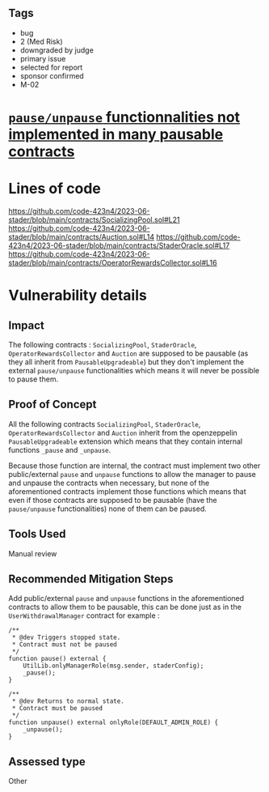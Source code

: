 ## Tags

- bug
- 2 (Med Risk)
- downgraded by judge
- primary issue
- selected for report
- sponsor confirmed
- M-02

# [`pause/unpause` functionnalities not implemented in many pausable contracts](https://github.com/code-423n4/2023-06-stader-findings/issues/383) 

# Lines of code

https://github.com/code-423n4/2023-06-stader/blob/main/contracts/SocializingPool.sol#L21
https://github.com/code-423n4/2023-06-stader/blob/main/contracts/Auction.sol#L14
https://github.com/code-423n4/2023-06-stader/blob/main/contracts/StaderOracle.sol#L17
https://github.com/code-423n4/2023-06-stader/blob/main/contracts/OperatorRewardsCollector.sol#L16


# Vulnerability details

## Impact

The following contracts : `SocializingPool`, `StaderOracle`, `OperatorRewardsCollector` and `Auction` are supposed to be pausable (as they all inherit from `PausableUpgradeable`) but they don't implement the external `pause/unpause` functionalities which means it will never be possible to pause them.

## Proof of Concept

All the following contracts `SocializingPool`, `StaderOracle`, `OperatorRewardsCollector` and `Auction` inherit from the openzeppelin `PausableUpgradeable` extension which means that they contain internal functions `_pause` and `_unpause`.

Because those function are internal, the contract must implement two other public/external `pause` and `unpause` functions to allow the manager to pause and unpause the contracts when necessary, but none of the aforementioned contracts implement those functions which means that even if those contracts are supposed to be pausable (have the `pause/unpause` functionalities) none of them can be paused.

## Tools Used

Manual review

## Recommended Mitigation Steps

Add public/external `pause` and `unpause` functions in the aforementioned contracts to allow them to be pausable, this can be done just as in the `UserWithdrawalManager` contract for example :

```solidity
/**
 * @dev Triggers stopped state.
 * Contract must not be paused
 */
function pause() external {
    UtilLib.onlyManagerRole(msg.sender, staderConfig);
    _pause();
}

/**
 * @dev Returns to normal state.
 * Contract must be paused
 */
function unpause() external onlyRole(DEFAULT_ADMIN_ROLE) {
    _unpause();
}
```


## Assessed type

Other